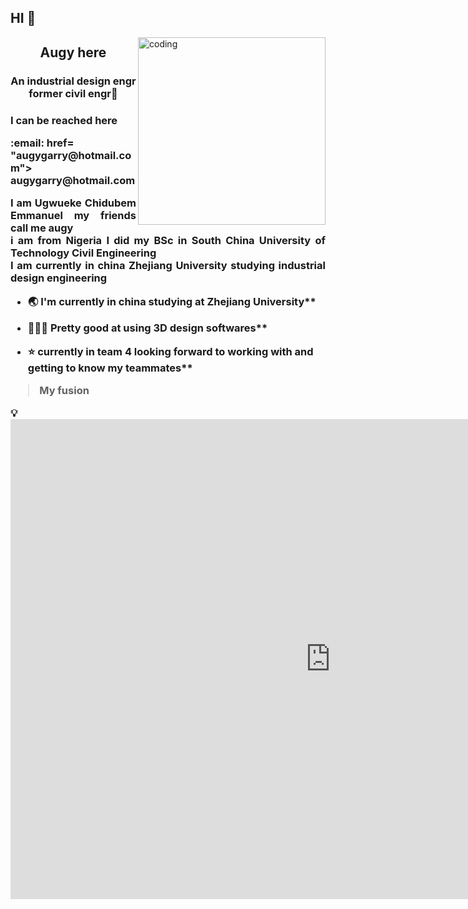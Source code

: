<h2 align="left"> HI 👋</h2>
<img align="right" alt="coding" width="300" src="http://www.thepluspaper.com/wp-content/uploads/2016/03/3.gif">

<h2 align="center"><p> Augy here</h2> 
<h3 align="center">An industrial design engr former civil engr🤌
<h3 align="left"><p>I can be reached here
</p><p>:email: </a> href= "augygarry@hotmail.com"> augygarry@hotmail.com
<p style= 'text-align: justify;'>
I am Ugwueke Chidubem Emmanuel my friends call me augy <br> i am from Nigeria I did my BSc in South China University of Technology Civil Engineering <br> I am currently in china Zhejiang University studying industrial design engineering</p>



- 🌏 I'm currently in china studying at Zhejiang University**

- 👨🏾‍💻 Pretty good at using 3D design softwares**

- ⭐ currently in team 4 looking forward to working with and getting to know my teammates**

> My fusion
</p>
💡<iframe src="https://myhub.autodesk360.com/ue2fba46f/shares/public/SH9285eQTcf875d3c53903b9d04fb3842395?mode=embed" width="1024" height="768" allowfullscreen="true" webkitallowfullscreen="true" mozallowfullscreen="true"  frameborder="0"></iframe>